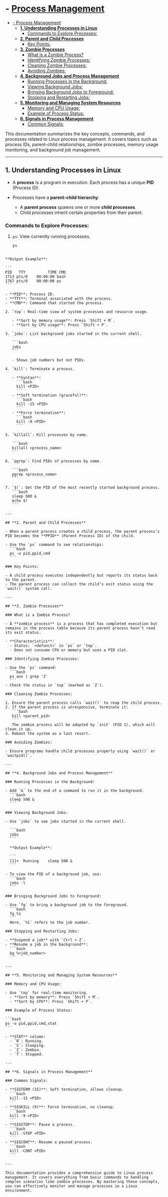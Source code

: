 
 # - [Process Management](#process-management)
- [- Process Management](#--process-management)
  - [**1. Understanding Processes in Linux**](#1-understanding-processes-in-linux)
    - [Commands to Explore Processes:](#commands-to-explore-processes)
  - [**2. Parent and Child Processes**](#2-parent-and-child-processes)
    - [Key Points:](#key-points)
  - [**3. Zombie Processes**](#3-zombie-processes)
    - [What is a Zombie Process?](#what-is-a-zombie-process)
    - [Identifying Zombie Processes:](#identifying-zombie-processes)
    - [Cleaning Zombie Processes:](#cleaning-zombie-processes)
    - [Avoiding Zombies:](#avoiding-zombies)
  - [**4. Background Jobs and Process Management**](#4-background-jobs-and-process-management)
    - [Running Processes in the Background:](#running-processes-in-the-background)
    - [Viewing Background Jobs:](#viewing-background-jobs)
    - [Bringing Background Jobs to Foreground:](#bringing-background-jobs-to-foreground)
    - [Stopping and Restarting Jobs:](#stopping-and-restarting-jobs)
  - [**5. Monitoring and Managing System Resources**](#5-monitoring-and-managing-system-resources)
    - [Memory and CPU Usage:](#memory-and-cpu-usage)
    - [Example of Process Status:](#example-of-process-status)
  - [**6. Signals in Process Management**](#6-signals-in-process-management)
    - [Common Signals:](#common-signals)

This documentation summarizes the key concepts, commands, and processes related to Linux process management. It covers topics such as process IDs, parent-child relationships, zombie processes, memory usage monitoring, and background job management.

---

## **1. Understanding Processes in Linux**

- A **process** is a program in execution. Each process has a unique **PID** (Process ID).

- Processes have a **parent-child hierarchy**:
  - A **parent process** spawns one or more **child processes**.
  - Child processes inherit certain properties from their parent.

### Commands to Explore Processes:

1. `ps`: View currently running processes.
   ```bash
   ps
   ```
````

**Output Example**:

```
PID   TTY          TIME CMD
1713 pts/0    00:00:00 bash
1767 pts/0    00:00:00 ps
```

- **PID**: Process ID.
- **TTY**: Terminal associated with the process.
- **CMD**: Command that started the process.

2. `top`: Real-time view of system processes and resource usage.

   - **Sort by memory usage**: Press `Shift + M`.
   - **Sort by CPU usage**: Press `Shift + P`.

3. `jobs`: List background jobs started in the current shell.

   ```bash
   jobs
   ```

   - Shows job numbers but not PIDs.

4. `kill`: Terminate a process.

   - **Syntax**:
     ```bash
     kill <PID>
     ```
   - **Soft termination (graceful)**:
     ```bash
     kill -15 <PID>
     ```
   - **Force termination**:
     ```bash
     kill -9 <PID>
     ```

5. `killall`: Kill processes by name.

   ```bash
   killall <process_name>
   ```

6. `pgrep`: Find PIDs of processes by name.

   ```bash
   pgrep <process_name>
   ```

7. `$!`: Get the PID of the most recently started background process.
   ```bash
   sleep 500 &
   echo $!
   ```

---

## **2. Parent and Child Processes**

- When a parent process creates a child process, the parent process’s PID becomes the **PPID** (Parent Process ID) of the child.

- Use the `ps` command to see relationships:
  ```bash
  ps -o pid,ppid,cmd
  ```

### Key Points:

- A child process executes independently but reports its status back to the parent.
- The parent process can collect the child’s exit status using the `wait()` system call.

---

## **3. Zombie Processes**

### What is a Zombie Process?

- A **zombie process** is a process that has completed execution but remains in the process table because its parent process hasn’t read its exit status.

- **Characteristics**:
  - Status: `<defunct>` in `ps` or `top`.
  - Does not consume CPU or memory but uses a PID slot.

### Identifying Zombie Processes:

- Use the `ps` command:
  ```bash
  ps aux | grep 'Z'
  ```
- Check the status in `top` (marked as `Z`).

### Cleaning Zombie Processes:

1. Ensure the parent process calls `wait()` to reap the child process.
2. If the parent process is unresponsive, terminate it:
   ```bash
   kill <parent_pid>
   ```
   The zombie process will be adopted by `init` (PID 1), which will clean it up.
3. Reboot the system as a last resort.

### Avoiding Zombies:

- Ensure programs handle child processes properly using `wait()` or `waitpid()`.

---

## **4. Background Jobs and Process Management**

### Running Processes in the Background:

- Add `&` to the end of a command to run it in the background.
  ```bash
  sleep 500 &
  ```

### Viewing Background Jobs:

- Use `jobs` to see jobs started in the current shell.

  ```bash
  jobs
  ```

  **Output Example**:

  ```
  [1]+  Running    sleep 500 &
  ```

- To view the PID of a background job, use:
  ```bash
  jobs -l
  ```

### Bringing Background Jobs to Foreground:

- Use `fg` to bring a background job to the foreground.
  ```bash
  fg %1
  ```
  Here, `%1` refers to the job number.

### Stopping and Restarting Jobs:

- **Suspend a job** with `Ctrl + Z`.
- **Resume a job in the background**:
  ```bash
  bg %<job_number>
  ```

---

## **5. Monitoring and Managing System Resources**

### Memory and CPU Usage:

- Use `top` for real-time monitoring.
  - **Sort by memory**: Press `Shift + M`.
  - **Sort by CPU**: Press `Shift + P`.

### Example of Process Status:

```bash
ps -o pid,ppid,cmd,stat
```

- **STAT** column:
  - `R`: Running.
  - `S`: Sleeping.
  - `Z`: Zombie.
  - `T`: Stopped.

---

## **6. Signals in Process Management**

### Common Signals:

- **SIGTERM (15)**: Soft termination, allows cleanup.
  ```bash
  kill -15 <PID>
  ```
- **SIGKILL (9)**: Force termination, no cleanup.
  ```bash
  kill -9 <PID>
  ```
- **SIGSTOP**: Pause a process.
  ```bash
  kill -STOP <PID>
  ```
- **SIGCONT**: Resume a paused process.
  ```bash
  kill -CONT <PID>
  ```

---

This documentation provides a comprehensive guide to Linux process management. It covers everything from basic commands to handling complex scenarios like zombie processes. By mastering these concepts, you can effectively monitor and manage processes in a Linux environment.